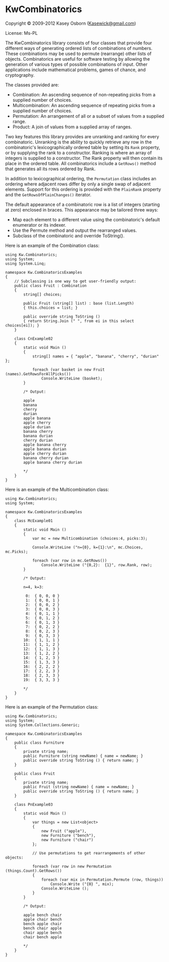 # KwCombinatorics

Copyright © 2009-2012 Kasey Osborn (Kasewick@gmail.com)

License: Ms-PL

The KwCombinatorics library consists of four classes that provide four different ways of generating ordered lists of combinations of numbers. These combinations may be used to permute (rearrange) other lists of objects. Combinatorics are useful for software testing by allowing the generation of various types of possible combinations of input. Other applications include mathematical problems, games of chance, and cryptography.

The classes provided are:
* Combination: An ascending sequence of non-repeating picks from a supplied number of choices.
* Multicombination: An ascending sequence of repeating picks from a supplied number of choices.
* Permutation: An arrangement of all or a subset of values from a supplied range.
* Product: A join of values from a supplied array of ranges.

Two key features this library provides are unranking and ranking for every combinatoric. Unranking is the ability to quickly retrieve any row in the combinatoric's lexicographically ordered table by setting its `Rank` property, or by supplying the rank to a constructor. Ranking is where an array of integers is supplied to a constructor. The Rank property will then contain its place in the ordered table. All combinatorics include a `GetRows()` method that generates all its rows ordered by Rank.

In addition to lexicographical ordering, the `Permutation` class includes an ordering where adjacent rows differ by only a single swap of adjacent elements. Support for this ordering is provided with the `PlainRank` property and the `GetRowsOfPlainChanges()` iterator.

The default appearance of a combinatoric row is a list of integers (starting at zero) enclosed in braces. This appearance may be tailored three ways:
* Map each element to a different value using the combinatoric's default enumerator or its indexer.
* Use the Permute method and output the rearranged values.
* Subclass of the combinatoric and override ToString().

Here is an example of the Combination class:

	using Kw.Combinatorics;
	using System;
	using System.Linq;

	namespace Kw.CombinatoricsExamples
	{
		// Subclassing is one way to get user-friendly output:
		public class Fruit : Combination
		{
			string[] choices;

			public Fruit (string[] list) : base (list.Length)
			{ this.choices = list; }

			public override string ToString ()
			{ return String.Join (" ", from ei in this select choices[ei]); }
		}

		class CnExample02
		{
			static void Main ()
			{
				string[] names = { "apple", "banana", "cherry", "durian" };

				foreach (var basket in new Fruit (names).GetRowsForAllPicks())
					Console.WriteLine (basket);
			}

			/* Output:

			apple
			banana
			cherry
			durian
			apple banana
			apple cherry
			apple durian
			banana cherry
			banana durian
			cherry durian
			apple banana cherry
			apple banana durian
			apple cherry durian
			banana cherry durian
			apple banana cherry durian

			*/
		}
	}
	
Here is an example of the Multicombination class:

	using Kw.Combinatorics;
	using System;

	namespace Kw.CombinatoricsExamples
	{
		class McExample01
		{
			static void Main ()
			{
				var mc = new Multicombination (choices:4, picks:3);

				Console.WriteLine ("n={0}, k={1}:\n", mc.Choices, mc.Picks);

				foreach (var row in mc.GetRows())
					Console.WriteLine ("{0,2}:  {1}", row.Rank, row);
			}

			/* Output:

			n=4, k=3:

			 0:  { 0, 0, 0 }
			 1:  { 0, 0, 1 }
			 2:  { 0, 0, 2 }
			 3:  { 0, 0, 3 }
			 4:  { 0, 1, 1 }
			 5:  { 0, 1, 2 }
			 6:  { 0, 1, 3 }
			 7:  { 0, 2, 2 }
			 8:  { 0, 2, 3 }
			 9:  { 0, 3, 3 }
			10:  { 1, 1, 1 }
			11:  { 1, 1, 2 }
			12:  { 1, 1, 3 }
			13:  { 1, 2, 2 }
			14:  { 1, 2, 3 }
			15:  { 1, 3, 3 }
			16:  { 2, 2, 2 }
			17:  { 2, 2, 3 }
			18:  { 2, 3, 3 }
			19:  { 3, 3, 3 }

			*/
		}
	}
	
Here is an example of the Permutation class:

	using Kw.Combinatorics;
	using System;
	using System.Collections.Generic;

	namespace Kw.CombinatoricsExamples
	{
		public class Furniture
		{
			private string name;
			public Furniture (string newName) { name = newName; }
			public override string ToString () { return name; }
		}

		public class Fruit
		{
			private string name;
			public Fruit (string newName) { name = newName; }
			public override string ToString () { return name; }
		}

		class PnExample03
		{
			static void Main ()
			{
				var things = new List<object>
				{
					new Fruit ("apple"),
					new Furniture ("bench"),
					new Furniture ("chair")
				};

				// Use permutations to get rearrangements of other objects:

				foreach (var row in new Permutation (things.Count).GetRows())
				{
					foreach (var mix in Permutation.Permute (row, things))
						Console.Write ("{0} ", mix);
					Console.WriteLine ();
				}
			}

			/* Output:

			apple bench chair
			apple chair bench
			bench apple chair
			bench chair apple
			chair apple bench
			chair bench apple

			*/
		}
	}